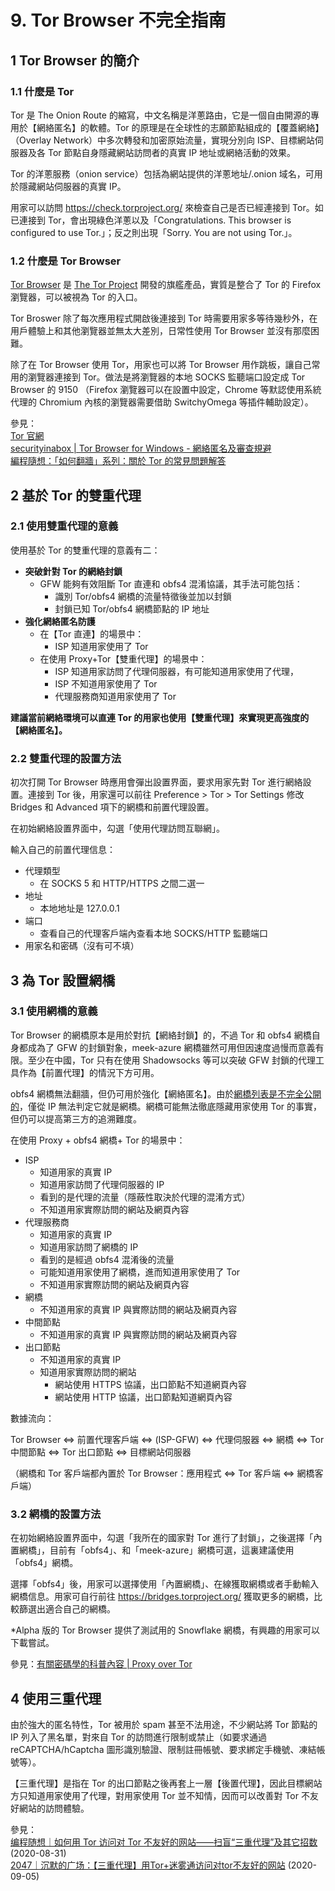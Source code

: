 # 9. Tor Browser 不完全指南



## 1 Tor Browser 的簡介

### 1.1 什麼是 Tor

Tor 是 The Onion Route 的縮寫，中文名稱是洋蔥路由，它是一個自由開源的專用於【網絡匿名】的軟體。Tor 的原理是在全球性的志願節點組成的【覆蓋網絡】（Overlay Network）中多次轉發和加密原始流量，實現分別向 ISP、目標網站伺服器及各 Tor 節點自身隱藏網站訪問者的真實 IP 地址或網絡活動的效果。

Tor 的洋蔥服務（onion service）包括為網站提供的洋蔥地址/.onion 域名，可用於隱藏網站伺服器的真實 IP。

用家可以訪問 https://check.torproject.org/ 來檢查自己是否已經連接到 Tor。如已連接到 Tor，會出現綠色洋蔥以及「Congratulations. This browser is configured to use Tor.」；反之則出現「Sorry. You are not using Tor.」。

### 1.2 什麼是 Tor Browser

[Tor Browser](https://www.torproject.org/download) 是 [The Tor Project](https://www.torproject.org/) 開發的旗艦產品，實質是整合了 Tor 的 Firefox 瀏覽器，可以被視為 Tor 的入口。

Tor Broswer 除了每次應用程式開啟後連接到 Tor 時需要用家多等待幾秒外，在用戶體驗上和其他瀏覽器並無太大差別，日常性使用 Tor Browser 並沒有那麼困難。

除了在 Tor Browser 使用 Tor，用家也可以將 Tor Browser 用作跳板，讓自己常用的瀏覽器連接到 Tor。做法是將瀏覽器的本地 SOCKS 監聽端口設定成 Tor Browser 的 9150 （Firefox 瀏覽器可以在設置中設定，Chrome 等默認使用系統代理的 Chromium  內核的瀏覽器需要借助 SwitchyOmega 等插件輔助設定）。



參見：  
[Tor 官網](https://www.torproject.org/)  
[securityinabox | Tor Browser for Windows - 網絡匿名及審查規避](https://securityinabox.org/zh/guide/torbrowser/windows/)  
[編程隨想：「如何翻牆」系列：關於 Tor 的常見問題解答  ](https://program-think.blogspot.com/2013/11/tor-faq.html)



## 2 基於 Tor 的雙重代理



### 2.1 使用雙重代理的意義

使用基於 Tor 的雙重代理的意義有二：   
- **突破針對 Tor 的網絡封鎖**
  - GFW 能夠有效阻斷 Tor 直連和 obfs4 混淆協議，其手法可能包括：
    - 識別 Tor/obfs4 網橋的流量特徵後並加以封鎖
    - 封鎖已知 Tor/obfs4 網橋節點的 IP 地址
- **強化網絡匿名防護**
  - 在【Tor 直連】的場景中：
    - ISP 知道用家使用了 Tor
  - 在使用 Proxy+Tor【雙重代理】的場景中：
    - ISP 知道用家訪問了代理伺服器，有可能知道用家使用了代理，
    - ISP 不知道用家使用了 Tor
    - 代理服務商知道用家使用了 Tor

**建議當前網絡環境可以直連 Tor 的用家也使用【雙重代理】來實現更高強度的【網絡匿名】。**



### 2.2 雙重代理的設置方法

初次打開 Tor Browser 時應用會彈出設置界面，要求用家先對 Tor 進行網絡設置。連接到 Tor 後，用家還可以前往 Preference > Tor > Tor Settings 修改 Bridges 和 Advanced 項下的網橋和前置代理設置。

在初始網絡設置界面中，勾選「使用代理訪問互聯網」。

輸入自己的前置代理信息：   
- 代理類型
  - 在 SOCKS 5 和 HTTP/HTTPS 之間二選一
- 地址
  - 本地地址是 127.0.0.1
- 端口
  - 查看自己的代理客戶端內查看本地 SOCKS/HTTP 監聽端口
- 用家名和密碼（沒有可不填）



## 3 為 Tor 設置網橋

### 3.1 使用網橋的意義

Tor Browser 的網橋原本是用於對抗【網絡封鎖】的，不過 Tor 和 obfs4 網橋自身都成為了 GFW 的封鎖對象，meek-azure 網橋雖然可用但因速度過慢而意義有限。至少在中國，Tor 只有在使用 Shadowsocks 等可以突破 GFW 封鎖的代理工具作為【前置代理】的情況下方可用。

obfs4 網橋無法翻牆，但仍可用於強化【網絡匿名】。由於[網橋列表是不完全公開的](https://www.torproject.org/docs/bridges.html.en)，僅從 IP 無法判定它就是網橋。網橋可能無法徹底隱藏用家使用 Tor 的事實，但仍可以提高第三方的追溯難度。

在使用 Proxy + obfs4 網橋+ Tor 的場景中：   
- ISP 
  - 知道用家的真實 IP
  - 知道用家訪問了代理伺服器的 IP
  - 看到的是代理的流量（隱蔽性取決於代理的混淆方式）
  - 不知道用家實際訪問的網站及網頁內容
- 代理服務商
  - 知道用家的真實 IP
  - 知道用家訪問了網橋的 IP
  - 看到的是經過 obfs4 混淆後的流量
  - 可能知道用家使用了網橋，進而知道用家使用了 Tor
  - 不知道用家實際訪問的網站及網頁內容
- 網橋
  - 不知道用家的真實 IP 與實際訪問的網站及網頁內容
- 中間節點
  - 不知道用家的真實 IP 與實際訪問的網站及網頁內容
- 出口節點
  - 不知道用家的真實 IP 
  - 知道用家實際訪問的網站
    - 網站使用 HTTPS 協議，出口節點不知道網頁內容
    - 網站使用 HTTP 協議，出口節點知道網頁內容

數據流向：

Tor Browser <=> 前置代理客戶端 <=>  (ISP-GFW) <=> 代理伺服器 <=> 網橋 <=> Tor 中間節點 <=> Tor 出口節點 <=> 目標網站伺服器

（網橋和 Tor 客戶端都內置於 Tor Browser：應用程式 <=> Tor 客戶端 <=> 網橋客戶端）



### 3.2 網橋的設置方法

在初始網絡設置界面中，勾選「我所在的國家對 Tor 進行了封鎖」，之後選擇「內置網橋」，目前有「obfs4」、和「meek-azure」網橋可選，這裏建議使用「obfs4」網橋。

選擇「obfs4」後，用家可以選擇使用「內置網橋」、在線獲取網橋或者手動輸入網橋信息。用家可自行前往 https://bridges.torproject.org/ 獲取更多的網橋，比較篩選出適合自己的網橋。

*Alpha 版的 Tor Browser 提供了測試用的 Snowflake 網橋，有興趣的用家可以下載嘗試。



參見：[有關密碼學的科普內容 | Proxy over Tor](https://cryptoboy.home.blog/2018/11/04/proxy-over-tor/)  



## 4 使用三重代理

由於強大的匿名特性，Tor 被用於 spam 甚至不法用途，不少網站將 Tor 節點的 IP 列入了黑名單，對來自 Tor 的訪問進行限制或禁止（如要求通過 reCAPTCHA/hCaptcha 圖形識別驗證、限制註冊帳號、要求綁定手機號、凍結帳號等）。  

【三重代理】是指在 Tor 的出口節點之後再套上一層【後置代理】，因此目標網站方只知道用家使用了代理，對用家使用 Tor 並不知情，因而可以改善對 Tor 不友好網站的訪問體驗。



參見：  
[编程随想｜如何用 Tor 访问对 Tor 不友好的网站——扫盲“三重代理”及其它招数](https://program-think.blogspot.com/2020/08/Tor-Triple-Proxy.html) (2020-08-31)   
 [2047｜沉默的广场：【三重代理】用Tor+迷雾通访问对tor不友好的网站](https://2047.name/t/7237) (2020-09-05)



